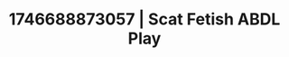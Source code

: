 ---
categories:
- AI-generated
- Deep gaze
- Slow undress
- Gothic romance
- Cyberpunk intimacy
- ASMR
- Erotic tension
- Cosplay
image: /assets/images/1746688873057.jpg
layout: post
seo:
  description: Featured content with high-quality Scat Fetish, ABDL Play. HD images
    available.
  keywords: Scat Fetish, ABDL Play
  og_image: /assets/images/1746688873057.jpg
  schema_type: VisualArtwork
tags:
- ABDL Play
- '#1746688873057'
- Scat Fetish
title: 1746688873057 | Scat Fetish ABDL Play
---